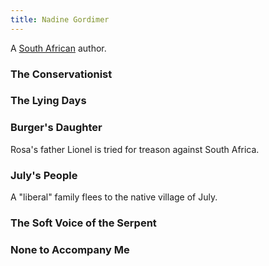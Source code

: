```yaml
---
title: Nadine Gordimer
---
```


A [South African](../index.html) author.

### The Conservationist

### The Lying Days

### Burger's Daughter

Rosa's father Lionel is tried for treason against South Africa.

### July's People

A "liberal" family flees to the native village of July.

### The Soft Voice of the Serpent

### None to Accompany Me
